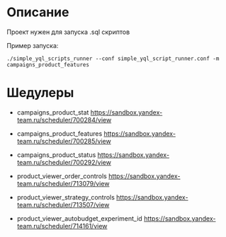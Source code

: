 # Описание
Проект нужен для запуска .sql скриптов

Пример запуска:
```
./simple_yql_scripts_runner --conf simple_yql_script_runner.conf -m campaigns_product_features
```

# Шедулеры

- campaigns_product_stat
https://sandbox.yandex-team.ru/scheduler/700284/view

- campaigns_product_features
https://sandbox.yandex-team.ru/scheduler/700285/view

- campaigns_product_status
https://sandbox.yandex-team.ru/scheduler/700292/view

- product_viewer_order_controls
https://sandbox.yandex-team.ru/scheduler/713079/view

- product_viewer_strategy_controls
https://sandbox.yandex-team.ru/scheduler/713507/view

- product_viewer_autobudget_experiment_id
https://sandbox.yandex-team.ru/scheduler/714161/view
